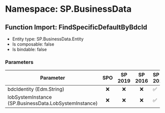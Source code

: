 # Namespace: SP.BusinessData

## Function Import: FindSpecificDefaultByBdcId

- Entity type: SP.BusinessData.Entity
- Is composable: false
- Is bindable: false

### Parameters

Parameter | SPO | SP 2019 | SP 2016 | SP 2013
----------|:---:|:-------:|:-------:|:-------
bdcIdentity (Edm.String) | ❌ | ❌ | ❌ | ✅
lobSystemInstance (SP.BusinessData.LobSystemInstance) | ❌ | ❌ | ❌ | ✅